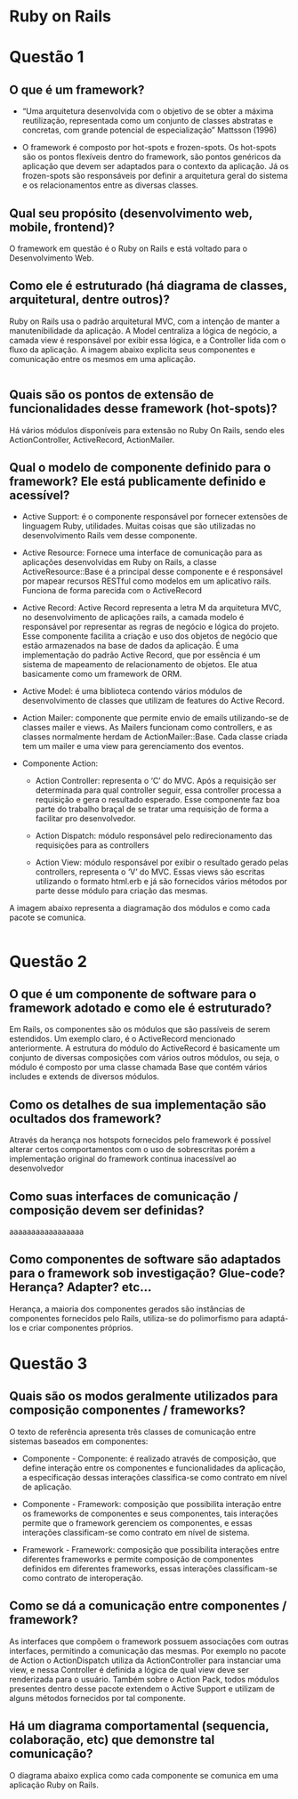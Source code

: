 # Ruby on Rails

# Questão 1

## O que é um framework?

* “Uma arquitetura desenvolvida com o objetivo de se obter a máxima reutilização, representada como um conjunto de classes abstratas e concretas, com grande potencial de especialização” Mattsson (1996)

* O framework é composto por hot-spots e frozen-spots. Os hot-spots são os pontos flexíveis dentro do framework, são pontos genéricos da aplicação que devem ser adaptados para o contexto da aplicação. Já os frozen-spots são responsáveis por definir a arquitetura geral do sistema e os relacionamentos entre as diversas classes.

## Qual seu propósito (desenvolvimento web, mobile, frontend)?

O framework em questão é o Ruby on Rails e está voltado para o Desenvolvimento Web.

## Como ele é estruturado (há diagrama de classes, arquitetural, dentre outros)?

Ruby on Rails usa o padrão arquitetural MVC, com a intenção de manter a manutenibilidade da aplicação. A Model centraliza a lógica de negócio, a camada view é responsável por exibir essa lógica, e a Controller lida com o fluxo da aplicação. A imagem abaixo explicita seus componentes e comunicação entre os mesmos em uma aplicação.

![]()

## Quais são os pontos de extensão de funcionalidades desse framework (hot-spots)?

Há vários módulos disponíveis para extensão no Ruby On Rails, sendo eles ActionController, ActiveRecord, ActionMailer.

## Qual o modelo de componente definido para o framework? Ele está publicamente definido e acessível?

* Active Support: é o componente responsável por fornecer extensões de linguagem Ruby, utilidades. Muitas coisas que são utilizadas no desenvolvimento Rails vem desse componente.

* Active Resource: Fornece uma interface de comunicação para as aplicações desenvolvidas em Ruby on Rails, a classe ActiveResource::Base é a principal desse componente e é responsável por mapear recursos RESTful como modelos em um aplicativo rails. Funciona de forma parecida com o ActiveRecord

* Active Record: Active Record representa a letra M da arquitetura MVC, no desenvolvimento de aplicações rails, a camada modelo é responsável por representar as regras de negócio e lógica do projeto. Esse componente facilita a criação e uso dos objetos de negócio que estão armazenados na base de dados da aplicação. É uma implementação do padrão Active Record, que por essência é um sistema de mapeamento de relacionamento de objetos. Ele atua basicamente como um framework de ORM.

* Active Model: é uma biblioteca contendo vários módulos de desenvolvimento de classes que utilizam de features do Active Record.

* Action Mailer: componente que permite envio de emails utilizando-se de classes mailer e views. As Mailers funcionam como controllers, e as classes normalmente herdam de ActionMailer::Base. Cada classe criada tem um mailer e uma view para gerenciamento dos eventos.

* Componente Action:  

  * Action Controller: representa o ‘C’ do MVC. Após a requisição ser determinada para qual controller seguir, essa controller processa a requisição e gera o resultado esperado. Esse componente faz boa parte do trabalho braçal de se tratar uma requisição de forma a facilitar pro desenvolvedor.

  * Action Dispatch: módulo responsável pelo redirecionamento das requisições para as controllers

  * Action View: módulo responsável por exibir o resultado gerado pelas controllers, representa o ‘V’ do MVC. Essas views são escritas utilizando o formato html.erb e já são fornecidos vários métodos por parte desse módulo para criação das mesmas.

A imagem abaixo representa a diagramação dos módulos e como cada pacote se comunica.

![]()

# Questão 2

## O que é um componente de software para o framework adotado e como ele é estruturado?

Em Rails, os componentes são os módulos que são passíveis de serem estendidos. Um exemplo claro, é o ActiveRecord mencionado anteriormente. A estrutura do módulo do ActiveRecord é basicamente um conjunto de diversas composições com vários outros módulos, ou seja, o módulo é composto por uma classe chamada Base que contém vários includes e extends de diversos módulos.

## Como os detalhes de sua implementação são ocultados dos framework?

Através da herança nos hotspots fornecidos pelo framework é possível alterar certos comportamentos com o uso de sobrescritas porém a implementação original do framework continua inacessível ao desenvolvedor


## Como suas interfaces de comunicação / composição devem ser definidas?

aaaaaaaaaaaaaaaaa

## Como componentes de software são adaptados para o framework sob investigação? Glue-code? Herança? Adapter? etc…

Herança, a maioria dos componentes gerados são instâncias de componentes fornecidos pelo Rails, utiliza-se do polimorfismo para adaptá-los e criar componentes próprios.


# Questão 3

## Quais são os modos  geralmente utilizados para composição componentes / frameworks?

O texto de referência apresenta três classes de comunicação entre sistemas baseados em componentes:

* Componente - Componente: é realizado através de composição, que define interação entre os componentes e funcionalidades  da aplicação, a especificação dessas interações classifica-se como contrato em nível de aplicação.

* Componente - Framework: composição que possibilita interação entre os frameworks de componentes e seus componentes, tais interações permite que o framework gerenciem os componentes, e essas interações classificam-se como contrato em nível de sistema.

* Framework - Framework: composição que possibilita interações entre diferentes frameworks e permite composição de componentes definidos em diferentes frameworks, essas interações classificam-se como contrato de interoperação.


## Como se dá a comunicação entre componentes / framework?

As interfaces que compõem o framework possuem associações com outras interfaces, permitindo a comunicação das mesmas. Por exemplo no pacote de Action o ActionDispatch utiliza da ActionController para instanciar uma view, e nessa Controller é definida a lógica de qual view deve ser renderizada para o usuário. Também sobre o Action Pack, todos módulos presentes dentro desse pacote extendem o Active Support e utilizam de alguns métodos fornecidos por tal componente.

## Há um diagrama comportamental (sequencia, colaboração, etc) que demonstre tal comunicação?

O diagrama abaixo explica como cada componente se comunica em uma aplicação Ruby on Rails.

![]()
